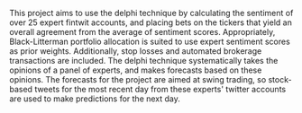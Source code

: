 This project aims to use the delphi technique by calculating the sentiment of over 25 expert fintwit accounts, and placing bets on the tickers that yield an overall agreement
from the average of sentiment scores. Appropriately, Black-Litterman portfolio allocation is suited to use expert sentiment scores as prior weights. Additionally, stop losses
and automated brokerage transactions are included. The delphi technique systematically takes the opinions of a panel of experts, and makes forecasts based on these opinions. The forecasts for the project are aimed at swing trading, so stock-based tweets for the most recent day from these experts' twitter accounts are used to make predictions for the next day.
